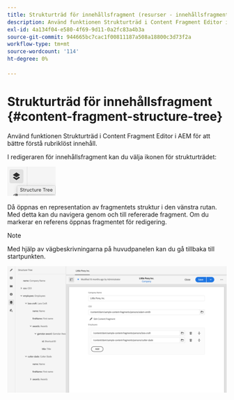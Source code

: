 ```yaml
---
title: Strukturträd för innehållsfragment (resurser - innehållsfragment)
description: Använd funktionen Strukturträd i Content Fragment Editor i AEM för att bättre förstå rubriklöst innehåll.
exl-id: 4a134f04-e580-4f69-9d11-0a2fc83a4b3a
source-git-commit: 944665bc7cac1f00811187a508a18800c3d73f2a
workflow-type: tm+mt
source-wordcount: '114'
ht-degree: 0%

---
```


# Strukturträd för innehållsfragment {#content-fragment-structure-tree}

Använd funktionen Strukturträd i Content Fragment Editor i AEM för att bättre förstå rubriklöst innehåll.

I redigeraren för innehållsfragment kan du välja ikonen för strukturträdet:

![Strukturträd för innehållsfragment](assets/cfm-structuretree-01.png)

Då öppnas en representation av fragmentets struktur i den vänstra rutan. Med detta kan du navigera genom och till refererade fragment. Om du markerar en referens öppnas fragmentet för redigering.

>[!NOTE]
>
>Med hjälp av vägbeskrivningarna på huvudpanelen kan du gå tillbaka till startpunkten.

![Strukturträd för innehållsfragment](assets/cfm-structuretree-02.png)
